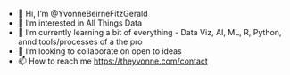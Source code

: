 - 👋 Hi, I’m @YvonneBeirneFitzGerald
- 👀 I’m interested in All Things Data
- 🌱 I’m currently learning a bit of everything - Data Viz, AI, ML, R, Python, annd tools/processes of a the pro
- 💞️ I’m looking to collaborate on open to ideas
- 📫 How to reach me https://theyvonne.com/contact

<!---
YvonneBeirneFitzGerald/YvonneBeirneFitzGerald is a ✨ special ✨ repository because its `README.md` (this file) appears on your GitHub profile.
You can click the Preview link to take a look at your changes.
--->
